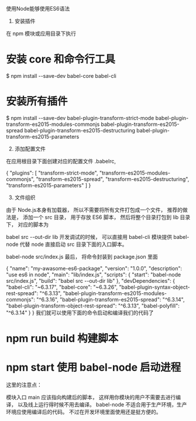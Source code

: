 使用Node能够使用ES6语法
1. 安装插件

在 npm 模块或应用目录下执行

# 安装 core 和命令行工具
$ npm install --save-dev babel-core babel-cli 
# 安装所有插件
$ npm install --save-dev babel-plugin-transform-strict-mode babel-plugin-transform-es2015-modules-commonjs  babel-plugin-transform-es2015-spread babel-plugin-transform-es2015-destructuring babel-plugin-transform-es2015-parameters

2. 添加配置文件

在应用根目录下面创建对应的配置文件 .babelrc,

{
  "plugins": [
    "transform-strict-mode",
    "transform-es2015-modules-commonjs",
    "transform-es2015-spread",
    "transform-es2015-destructuring",
    "transform-es2015-parameters"
  ]
}

3. 文件组织

由于 Node.js本身有加载器， 所以不需要将所有文件打包成一个文件， 推荐的做法是， 添加一个 src 目录， 用于存放 ES6 脚本， 然后将整个目录打包到 lib 目录下， 对应的脚本为

babel src --out-dir lib
开发调试的时候， 可以直接用 babel-cli 模块提供 babel-node 代替 node 直接启动 src 目录下面的入口脚本。

babel-node src/index.js
最后， 将命令封装到 package.json 里面

{
  "name": "my-awasome-es6-package",
  "version": "1.0.0",
  "description": "use es6 in node",
  "main": "lib/index.js",
  "scripts": {
    "start": "babel-node src/index.js",
    "build": "babel src --out-dir lib"
  },
  "devDependencies": {
    "babel-cli": "~6.3.17",
    "babel-core": "~6.3.26",
    "babel-plugin-syntax-object-rest-spread": "^6.3.13",
    "babel-plugin-transform-es2015-modules-commonjs": "^6.3.16",
    "babel-plugin-transform-es2015-spread": "^6.3.14",
    "babel-plugin-transform-object-rest-spread": "^6.3.13",
    "babel-polyfill": "^6.3.14"
  }
}
我们就可以使用下面的命令启动和编译我们的代码了

# npm run build 构建脚本
# npm start 使用 babel-node 启动进程
这里的注意点：

模块入口 main 应该指向构建后的脚本， 这样用你模块的用户不需要去进行编译， 以及线上运行得时候不用去编译。
babel-node 不适合用于生产环境，生产环境应使用编译后的代码。 不过在开发环境里面使用还是挺方便的。